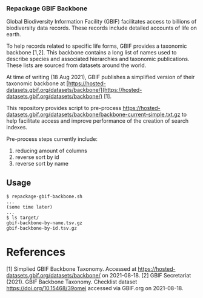 ### Repackage GBIF Backbone

Global Biodiversity Information Facility (GBIF) facilitates access to billions of biodiversity data records. These records include detailed accounts of life on earth.

To help records related to specific life forms, GBIF provides a taxonomic backbone [1,2]. This backbone contains a long list of names used to describe species and associated hierarchies and taxonomic publications. These lists are sourced from datasets around the world.

At time of writing (18 Aug 2021), GBIF publishes a simplified version of their taxonomic backbone at [https://hosted-datasets.gbif.org/datasets/backbone/](https://hosted-datasets.gbif.org/datasets/backbone/) [1].

This repository provides script to pre-process https://hosted-datasets.gbif.org/datasets/backbone/backbone-current-simple.txt.gz to help facilitate access and improve performance of the creation of search indexes. 

Pre-process steps currently include:

1. reducing amount of columns
2. reverse sort by id
3. reverse sort by name 

## Usage

```
$ repackage-gbif-backbone.sh
...
(some time later)
...
$ ls target/
gbif-backbone-by-name.tsv.gz
gbif-backbone-by-id.tsv.gz
```

# References 

[1] Simplied GBIF Backbone Taxonomy. Accessed at https://hosted-datasets.gbif.org/datasets/backbone/ on 2021-08-18. 
[2] GBIF Secretariat (2021). GBIF Backbone Taxonomy. Checklist dataset https://doi.org/10.15468/39omei accessed via GBIF.org on 2021-08-18. 

